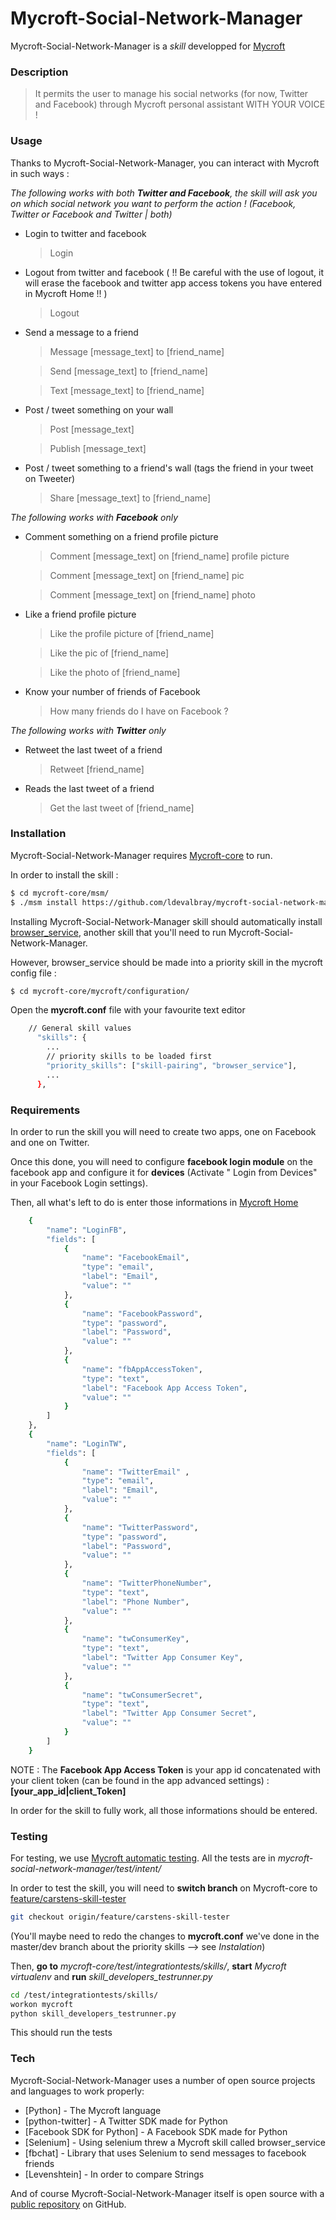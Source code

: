 # Mycroft-Social-Network-Manager
Mycroft-Social-Network-Manager is a *skill* developped for [Mycroft][mycroftwebsite]

### Description

> It permits the user to manage his social networks
> (for now, Twitter and Facebook)
> through Mycroft personal assistant
> WITH YOUR VOICE !

### Usage

Thanks to Mycroft-Social-Network-Manager, you can interact with Mycroft in such ways :

*The following works with both **Twitter and Facebook**, the skill will ask you on which social network you want to perform the action ! (Facebook, Twitter or Facebook and Twitter | both)*

* Login to twitter and facebook
    >Login

* Logout from twitter and facebook ( !! Be careful with the use of logout, it will erase the facebook and twitter app access tokens you have entered in Mycroft Home !! )
    >Logout
* Send a message to a friend
    >Message [message_text] to [friend_name]

    >Send [message_text] to [friend_name]
    
    >Text [message_text] to [friend_name]
* Post / tweet something on your wall
    >Post [message_text] 

    >Publish [message_text] 
* Post / tweet something to a friend's wall (tags the friend in your tweet on Tweeter)
    >Share [message_text] to [friend_name]

*The following works with **Facebook** only*

* Comment something on a friend profile picture
    >Comment [message_text] on [friend_name] profile picture

    >Comment [message_text] on [friend_name] pic
    
    >Comment [message_text] on [friend_name] photo

* Like a friend profile picture
    >Like the profile picture of [friend_name]

    >Like the pic of [friend_name]
    
    >Like the photo of [friend_name]

* Know your number of friends of Facebook
    >How many friends do I have on Facebook ?

*The following works with **Twitter** only*

* Retweet the last tweet of a friend
    >Retweet [friend_name] 

* Reads the last tweet of a friend
    >Get the last tweet of [friend_name]


### Installation

Mycroft-Social-Network-Manager requires [Mycroft-core](https://mycroft.ai/get-started/) to run.

In order to install the skill :

```sh
$ cd mycroft-core/msm/
$ ./msm install https://github.com/ldevalbray/mycroft-social-network-manager
```

Installing Mycroft-Social-Network-Manager skill should automatically install [browser_service](https://github.com/JarbasAl/browser_service), another skill that you'll need to run Mycroft-Social-Network-Manager. 

However, browser_service should be made into a priority skill in the mycroft config file :

```sh
$ cd mycroft-core/mycroft/configuration/
```

Open the **mycroft.conf** file with your favourite text editor

```sh
    // General skill values
      "skills": {
        ...
        // priority skills to be loaded first
        "priority_skills": ["skill-pairing", "browser_service"],
        ...
      },
```

### Requirements

In order to run the skill you will need to create two apps, one on Facebook and one on Twitter.

Once this done, you will need to configure **facebook login module** on the facebook app and configure it for **devices** (Activate "
Login from Devices" in your Facebook Login settings).

Then, all what's left to do is enter those informations in [Mycroft Home](https://home.mycroft.ai/)

```sh
    {
        "name": "LoginFB",
        "fields": [
            {
                "name": "FacebookEmail",
                "type": "email",
                "label": "Email",
                "value": ""
            },
            {
                "name": "FacebookPassword",
                "type": "password",
                "label": "Password",
                "value": ""
            },
            {
                "name": "fbAppAccessToken",
                "type": "text",
                "label": "Facebook App Access Token",
                "value": ""
            }
        ]
    },
    {
        "name": "LoginTW",
        "fields": [
            {
                "name": "TwitterEmail" ,
                "type": "email",
                "label": "Email",
                "value": ""
            },
            {
                "name": "TwitterPassword",
                "type": "password",
                "label": "Password",
                "value": ""
            },
            {
                "name": "TwitterPhoneNumber",
                "type": "text",
                "label": "Phone Number",
                "value": ""
            },
            {
                "name": "twConsumerKey",
                "type": "text",
                "label": "Twitter App Consumer Key",
                "value": ""
            },
            {
                "name": "twConsumerSecret",
                "type": "text",
                "label": "Twitter App Consumer Secret",
                "value": ""
            }
        ]
    }

```

NOTE : The **Facebook App Access Token** is your app id concatenated with your client token (can be found in the app advanced settings) : **[your_app_id|client_Token]**

In order for the skill to fully work, all those informations should be entered.

### Testing

For testing, we use [Mycroft automatic testing](https://mycroft.ai/documentation/skills/automatic-testing/).
All the tests are in *mycroft-social-network-manager/test/intent/*

In order to test the skill, you will need to **switch branch** on Mycroft-core to [feature/carstens-skill-tester](https://github.com/MycroftAI/mycroft-core/tree/feature/carstens-skill-tester)

```sh
git checkout origin/feature/carstens-skill-tester
```

(You'll maybe need to redo the changes to **mycroft.conf** we've done in the master/dev branch about the priority skills --> see *Instalation*)

Then, **go to** *mycroft-core/test/integrationtests/skills/*, **start** *Mycroft virtualenv* and **run** *skill_developers_testrunner.py*

```sh
cd /test/integrationtests/skills/
workon mycroft
python skill_developers_testrunner.py
```

This should run the tests

### Tech

Mycroft-Social-Network-Manager uses a number of open source projects and languages to work properly:

* [Python] - The Mycroft language
* [python-twitter] - A Twitter SDK made for Python
* [Facebook SDK for Python] -  A Facebook SDK made for Python
* [Selenium] - Using selenium threw a Mycroft skill called browser_service
* [fbchat] - Library that uses Selenium to send messages to facebook friends
* [Levenshtein] - In order to compare Strings

And of course Mycroft-Social-Network-Manager itself is open source with a [public repository][public-repo] on GitHub.



   [mycroftwebsite]: <https://mycroft.ai/>
   [public-repo]:<https://github.com/ldevalbray/mycroft-social-network-manager>
